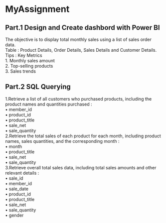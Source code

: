 # MyAssignment  
## Part.1 Design and Create dashbord with Power BI  
   The objective is to display total monthly sales using a list of sales order data.  
   Table : Product Details, Order Details, Sales Details and Customer Details.  
   Tips : Key Metrics   
    1.	Monthly sales amount  
    2.	Top-selling products  
    3.	Sales trends  
  
## Part.2 SQL Querying  
   1.Retrieve a list of all customers who purchased products, including the product names and quantities purchased :  
      •	member_id  
      •	product_id  
      •	product_title  
      •	sale_net  
      •	sale_quantity  
   2.Retrieve the total sales of each product for each month, including product names, sales quantities, and the corresponding month :   
      •	month  
      •	product_title  
      •	sale_net  
      •	sale_quantity  
   3.Retrieve overall total sales data, including total sales amounts and other relevant details :  
      •	sale_id  
      •	member_id  
      •	sale_date  
      •	product_id  
      •	product_title  
      •	sale_net  
      •	sale_quantity  
      •	gender  
